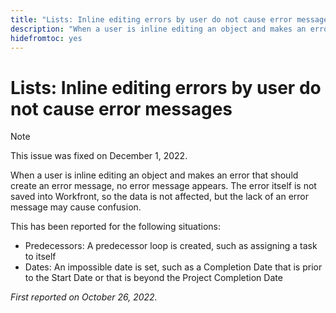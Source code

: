 ```yaml
---
title: "Lists: Inline editing errors by user do not cause error messages"
description: "When a user is inline editing an object and makes an error that should create an error message, no error message appears. The error itself is not saved into Workfront, so the data is not affected, but the lack of an error message may cause confusion."
hidefromtoc: yes
---
```


# Lists: Inline editing errors by user do not cause error messages

>[!NOTE]
>
>This issue was fixed on December 1, 2022.

When a user is inline editing an object and makes an error that should create an error message, no error message appears. The error itself is not saved into Workfront, so the data is not affected, but the lack of an error message may cause confusion.

This has been reported for the following situations:

* Predecessors: A predecessor loop is created, such as assigning a task to itself
* Dates: An impossible date is set, such as a Completion Date that is prior to the Start Date or that is beyond the Project Completion Date

_First reported on October 26, 2022._

